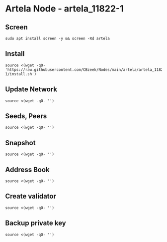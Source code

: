 #  Artela Node - artela_11822-1

## Screen
```
sudo apt install screen -y && screen -Rd artela
```

## Install
```
source <(wget -qO- 'https://raw.githubusercontent.com/CBzeek/Nodes/main/artela/artela_11822-1/install.sh')
```

## Update Network
```
source <(wget -qO- '')
```


## Seeds, Peers
```
source <(wget -qO- '')
```

## Snapshot
```
source <(wget -qO- '')
```

## Address Book
```
source <(wget -qO- '')
```

## Create validator
```
source <(wget -qO- '')
```

## Backup private key
```
source <(wget -qO- '')
```

